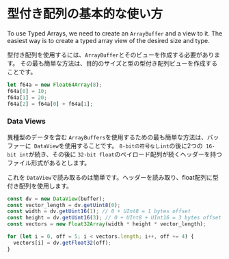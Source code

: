 # **型付き配列の基本的な使い方**

To use Typed Arrays, we need to create an `ArrayBuffer` and a view to it. The easiest way is to create a
typed array view of the desired size and type.

型付き配列を使用するには、`ArrayBuffer`とそのビューを作成する必要があります。
その最も簡単な方法は、目的のサイズと型の型付き配列ビューを作成することです。

```js
let f64a = new Float64Array(8);
f64a[0] = 10;
f64a[1] = 20;
f64a[2] = f64a[0] + f64a[1];
```

### **Data Views**

異種型のデータを含む `ArrayBuffers`を使用するための最も簡単な方法は、バッファーに` DataView`を使用することです。
`8-bitの符号なしint`の後に2つの` 16-bit int`が続き、その後に `32-bit float`のペイロード配列が続くヘッダーを持つファイル形式があるとします。

これを `DataView`で読み取るのは簡単です。ヘッダーを読み取り、float配列に型付き配列を使用します。


```js
const dv = new DataView(buffer);
const vector_length = dv.getUint8(0);
const width = dv.getUint16(1); // 0 + UInt8 = 1 bytes offset
const height = dv.getUint16(3); // 0 + UInt8 + UInt16 = 3 bytes offset
const vectors = new Float32Array(width * height * vector_length);

for (let i = 0, off = 5; i < vectors.length; i++, off += 4) {
  vectors[i] = dv.getFloat32(off);
}
```
